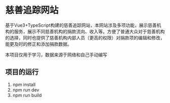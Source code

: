 # 慈善追踪网站

基于Vue3+TypeScript构建的慈善追踪网站，本网站涉及多项功能，展示慈善机构的服务，展示不同慈善机构的捐款流向、收入等。方便了普通大众对于慈善机构的选择，同时也提供了慈善机构内部人员（更高的权限）对捐款项的编辑和修改，能更及时的修正和添加捐款数据。

本项目仅用于学习，数据来源于网络和自己手动编写

## 项目的运行

1. npm install
2. npm run dev
3. npm run build         
